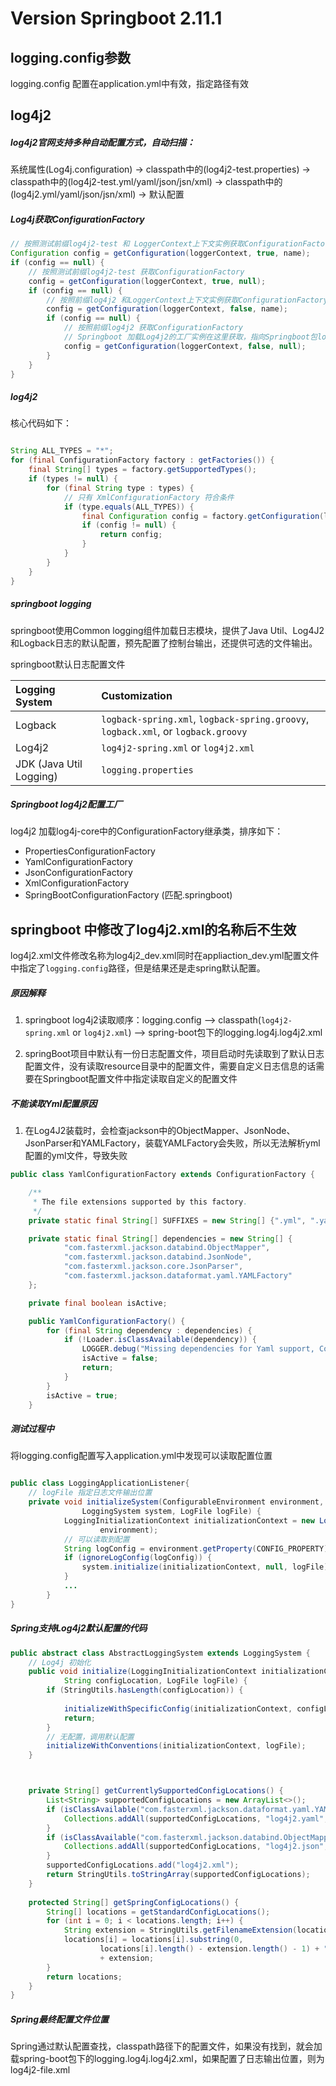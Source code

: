 # Version Springboot 2.11.1

## logging.config参数

logging.config 配置在application.yml中有效，指定路径有效

## log4j2
##### log4j2官网支持多种自动配置方式，自动扫描：   
系统属性(Log4j.configuration) -> classpath中的(log4j2-test.properties)
-> classpath中的(log4j2-test.yml/yaml/json/jsn/xml) 
-> classpath中的(log4j2.yml/yaml/json/jsn/xml) -> 默认配置

##### Log4j获取ConfigurationFactory

```java
// 按照测试前缀log4j2-test 和 LoggerContext上下文实例获取ConfigurationFactory
Configuration config = getConfiguration(loggerContext, true, name);
if (config == null) {
    // 按照测试前缀log4j2-test 获取ConfigurationFactory
    config = getConfiguration(loggerContext, true, null);
    if (config == null) {
        // 按照前缀log4j2 和LoggerContext上下文实例获取ConfigurationFactory
        config = getConfiguration(loggerContext, false, name);
        if (config == null) {
            // 按照前缀log4j2 获取ConfigurationFactory
            // Springboot 加载Log4j2的工厂实例在这里获取，指向Springboot包log4j2.springboot中的SpringBootConfigurationFactory
            config = getConfiguration(loggerContext, false, null);
        }
    }
}
```

##### log4j2

核心代码如下：
```java

String ALL_TYPES = "*";
for (final ConfigurationFactory factory : getFactories()) {
    final String[] types = factory.getSupportedTypes();
    if (types != null) {
        for (final String type : types) {
            // 只有 XmlConfigurationFactory 符合条件
            if (type.equals(ALL_TYPES)) {
                final Configuration config = factory.getConfiguration(loggerContext, name, configLocation);
                if (config != null) {
                    return config;
                }
            }
        }
    }
}
```

##### springboot logging
springboot使用Common logging组件加载日志模块，提供了Java Util、Log4J2和Logback日志的默认配置，预先配置了控制台输出，还提供可选的文件输出。

springboot默认日志配置文件   

| Logging System          | Customization                                                |
| :---------------------- | :----------------------------------------------------------- |
| Logback                 | `logback-spring.xml`, `logback-spring.groovy`, `logback.xml`, or `logback.groovy` |
| Log4j2                  | `log4j2-spring.xml` or `log4j2.xml`                          |
| JDK (Java Util Logging) | `logging.properties`                                         |

##### Springboot log4j2配置工厂
log4j2 加载log4j-core中的ConfigurationFactory继承类，排序如下：
* PropertiesConfigurationFactory
* YamlConfigurationFactory
* JsonConfigurationFactory
* XmlConfigurationFactory
* SpringBootConfigurationFactory (匹配.springboot) 



## springboot 中修改了log4j2.xml的名称后不生效

log4j2.xml文件修改名称为log4j2_dev.xml同时在appliaction_dev.yml配置文件中指定了`logging.config`路径，但是结果还是走spring默认配置。

##### 原因解释

1. springboot log4j2读取顺序：logging.config —> classpath(`log4j2-spring.xml` or `log4j2.xml`) —>  spring-boot包下的logging.log4j.log4j2.xml

2. springBoot项目中默认有一份日志配置文件，项目启动时先读取到了默认日志配置文件，没有读取resource目录中的配置文件，需要自定义日志信息的话需要在Springboot配置文件中指定读取自定义的配置文件

##### 不能读取Yml配置原因

1. 在Log4J2装载时，会检查jackson中的ObjectMapper、JsonNode、JsonParser和YAMLFactory，装载YAMLFactory会失败，所以无法解析yml配置的yml文件，导致失败
```java
public class YamlConfigurationFactory extends ConfigurationFactory {

    /**
     * The file extensions supported by this factory.
     */
    private static final String[] SUFFIXES = new String[] {".yml", ".yaml"};

    private static final String[] dependencies = new String[] {
            "com.fasterxml.jackson.databind.ObjectMapper",
            "com.fasterxml.jackson.databind.JsonNode",
            "com.fasterxml.jackson.core.JsonParser",
            "com.fasterxml.jackson.dataformat.yaml.YAMLFactory"
    };

    private final boolean isActive;

    public YamlConfigurationFactory() {
        for (final String dependency : dependencies) {
            if (!Loader.isClassAvailable(dependency)) {
                LOGGER.debug("Missing dependencies for Yaml support, ConfigurationFactory {} is inactive", getClass().getName());
                isActive = false;
                return;
            }
        }
        isActive = true;
    }

```

#####  测试过程中

将logging.config配置写入application.yml中发现可以读取配置位置
```java

public class LoggingApplicationListener{
    // logFile 指定日志文件输出位置
    private void initializeSystem(ConfigurableEnvironment environment,
    			LoggingSystem system, LogFile logFile) {
    		LoggingInitializationContext initializationContext = new LoggingInitializationContext(
    				environment);
    		// 可以读取到配置
    		String logConfig = environment.getProperty(CONFIG_PROPERTY);
    		if (ignoreLogConfig(logConfig)) {
    			system.initialize(initializationContext, null, logFile);
    		}
            ...
    	}
}
```


##### Spring支持Log4j2默认配置的代码
```java
public abstract class AbstractLoggingSystem extends LoggingSystem {
    // Log4j 初始化
    public void initialize(LoggingInitializationContext initializationContext,
			String configLocation, LogFile logFile) {
		if (StringUtils.hasLength(configLocation)) {
		    
			initializeWithSpecificConfig(initializationContext, configLocation, logFile);
			return;
		}
		// 无配置，调用默认配置
		initializeWithConventions(initializationContext, logFile);
	}



    private String[] getCurrentlySupportedConfigLocations() {
        List<String> supportedConfigLocations = new ArrayList<>();
        if (isClassAvailable("com.fasterxml.jackson.dataformat.yaml.YAMLParser")) {
            Collections.addAll(supportedConfigLocations, "log4j2.yaml", "log4j2.yml");
        }
        if (isClassAvailable("com.fasterxml.jackson.databind.ObjectMapper")) {
            Collections.addAll(supportedConfigLocations, "log4j2.json", "log4j2.jsn");
        }
        supportedConfigLocations.add("log4j2.xml");
        return StringUtils.toStringArray(supportedConfigLocations);
    }
    
    protected String[] getSpringConfigLocations() {
        String[] locations = getStandardConfigLocations();
        for (int i = 0; i < locations.length; i++) {
            String extension = StringUtils.getFilenameExtension(locations[i]);
            locations[i] = locations[i].substring(0,
                    locations[i].length() - extension.length() - 1) + "-spring."
                    + extension;
        }
        return locations;
    }
}

```

##### Spring最终配置文件位置

Spring通过默认配置查找，classpath路径下的配置文件，如果没有找到，就会加载spring-boot包下的logging.log4j.log4j2.xml，如果配置了日志输出位置，则为log4j2-file.xml